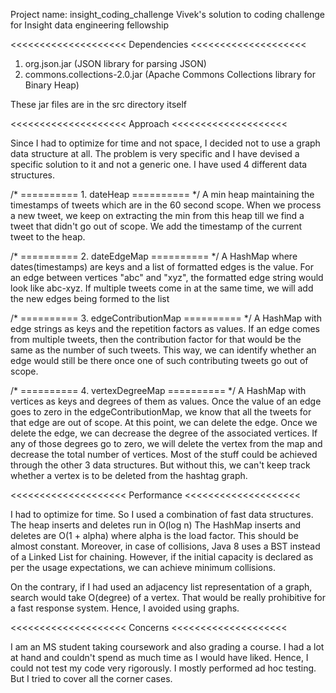 Project name: insight_coding_challenge
Vivek's solution to coding challenge for Insight data engineering fellowship



<<<<<<<<<<<<<<<<<<<< Dependencies <<<<<<<<<<<<<<<<<<<<

1. org.json.jar (JSON library for parsing JSON)
2. commons.collections-2.0.jar (Apache Commons Collections library for Binary Heap)

These jar files are in the src directory itself



<<<<<<<<<<<<<<<<<<<< Approach <<<<<<<<<<<<<<<<<<<<

Since I had to optimize for time and not space, I decided not to use a graph data structure at all.
The problem is very specific and I have devised a specific solution to it and not a generic one.
I have used 4 different data structures.

/* ========== 1. dateHeap ========== */
A min heap maintaining the timestamps of tweets which are in the 60 second scope.
When we process a new tweet, we keep on extracting the min from this heap till we find a tweet that didn't go out of scope.
We add the timestamp of the current tweet to the heap.

/* ========== 2. dateEdgeMap ========== */
A HashMap where dates(timestamps) are keys and a list of formatted edges is the value.
For an edge between vertices "abc" and "xyz", the formatted edge string would look like abc-xyz.
If multiple tweets come in at the same time, we will add the new edges being formed to the list

/* ========== 3. edgeContributionMap ========== */
A HashMap with edge strings as keys and the repetition factors as values.
If an edge comes from multiple tweets, then the contribution factor for that would be the same as the number of such tweets.
This way, we can identify whether an edge would still be there once one of such contributing tweets go out of scope.

/* ========== 4. vertexDegreeMap ========== */
A HashMap with vertices as keys and degrees of them as values.
Once the value of an edge goes to zero in the edgeContributionMap, we know that all the tweets for that edge are out of scope.
At this point, we can delete the edge.
Once we delete the edge, we can decrease the degree of the associated vertices.
If any of those degrees go to zero, we will delete the vertex from the map and decrease the total number of vertices.
Most of the stuff could be achieved through the other 3 data structures.
But without this, we can't keep track whether a vertex is to be deleted from the hashtag graph.



<<<<<<<<<<<<<<<<<<<< Performance <<<<<<<<<<<<<<<<<<<<

I had to optimize for time. So I used a combination of fast data structures.
The heap inserts and deletes run in O(log n)
The HashMap inserts and deletes are O(1 + alpha) where alpha is the load factor. This should be almost constant.
Moreover, in case of collisions, Java 8 uses a BST instead of a Linked List for chaining.
However, if the initial capacity is declared as per the usage expectations, we can achieve minimum collisions.

On the contrary, if I had used an adjacency list representation of a graph, search would take O(degree) of a vertex.
That would be really prohibitive for a fast response system. Hence, I avoided using graphs.



<<<<<<<<<<<<<<<<<<<< Concerns <<<<<<<<<<<<<<<<<<<<

I am an MS student taking coursework and also grading a course.
I had a lot at hand and couldn't spend as much time as I would have liked.
Hence, I could not test my code very rigorously.
I mostly performed ad hoc testing.
But I tried to cover all the corner cases.